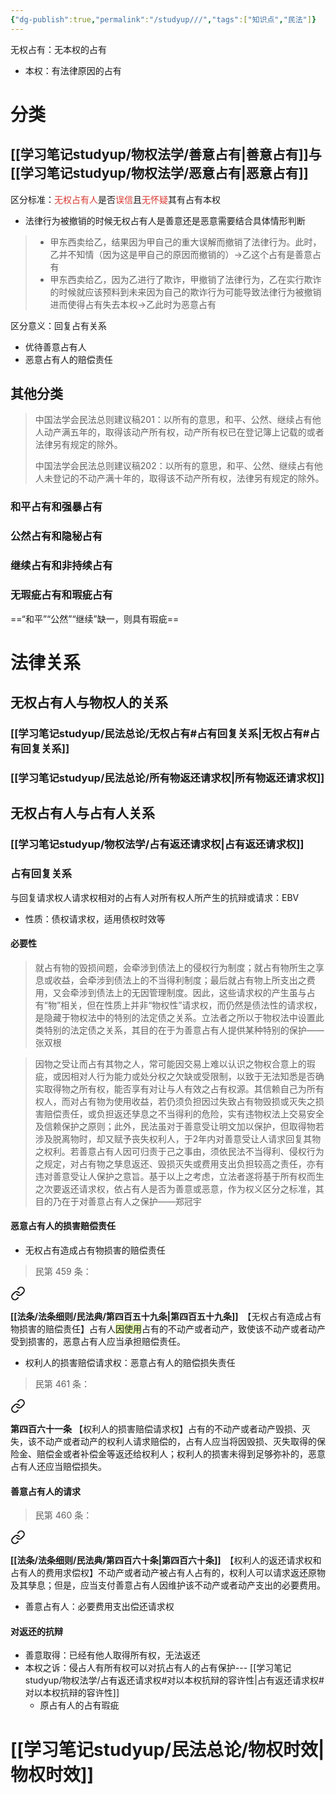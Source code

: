 ```yaml
---
{"dg-publish":true,"permalink":"/studyup///","tags":["知识点","民法"]}
---
```


无权占有：无本权的占有
- 本权：有法律原因的占有
# 分类
## [[学习笔记studyup/物权法学/善意占有\|善意占有]]与[[学习笔记studyup/物权法学/恶意占有\|恶意占有]]
区分标准：<font color="#d83931">无权占有人</font>是否<font color="#d83931">误信</font>且<font color="#d83931">无怀疑</font>其有占有本权
- 法律行为被撤销的时候无权占有人是善意还是恶意需要结合具体情形判断
>- 甲东西卖给乙，结果因为甲自己的重大误解而撤销了法律行为。此时，乙并不知情（因为这是甲自己的原因而撤销的）→乙这个占有是善意占有
>- 甲东西卖给乙，因为乙进行了欺诈，甲撤销了法律行为，乙在实行欺诈的时候就应该预料到未来因为自己的欺诈行为可能导致法律行为被撤销进而使得占有失去本权→乙此时为恶意占有

区分意义：回复占有关系
- 优待善意占有人
- 恶意占有人的赔偿责任
## 其他分类
>中国法学会民法总则建议稿201：以所有的意思，和平、公然、继续占有他人动产满五年的，取得该动产所有权，动产所有权已在登记簿上记载的或者法律另有规定的除外。
>
>中国法学会民法总则建议稿202：以所有的意思，和平、公然、继续占有他人未登记的不动产满十年的，取得该不动产所有权，法律另有规定的除外。
### 和平占有和强暴占有
### 公然占有和隐秘占有
### 继续占有和非持续占有
### 无瑕疵占有和瑕疵占有
==“和平”“公然”“继续”缺一，则具有瑕疵==
# 法律关系
## 无权占有人与物权人的关系
### [[学习笔记studyup/民法总论/无权占有#占有回复关系\|无权占有#占有回复关系]]
### [[学习笔记studyup/民法总论/所有物返还请求权\|所有物返还请求权]]
## 无权占有人与占有人关系
### [[学习笔记studyup/物权法学/占有返还请求权\|占有返还请求权]]
### 占有回复关系
与回复请求权人请求权相对的占有人对所有权人所产生的抗辩或请求：EBV
- 性质：债权请求权，适用债权时效等
#### 必要性
>就占有物的毁损间题，会牵涉到债法上的侵权行为制度；就占有物所生之享息或收益，会牵涉到债法上的不当得利制度；最后就占有物上所支出之费用，又会牵涉到债法上的无因管理制度。因此，这些请求权的产生虽与占有“物”相关，但在性质上并非“物权性”请求权，而仍然是债法性的请求权，是隐藏于物权法中的特别的法定债之关系。立法者之所以于物权法中设置此类特别的法定债之关系，其目的在于为善意占有人提供某种特别的保护——张双根

>因物之受让而占有其物之人，常可能因交易上难以认识之物权合意上的瑕疵，或因相对人行为能力或处分权之欠缺或受限制，以致于无法知悉是否确实取得物之所有权，能否享有对让与人有效之占有权源。其信赖自己为所有权人，而对占有物为使用收益，若仍须负担因过失致占有物毁损或灭失之损害赔偿责任，或负担返还孳息之不当得利的危险，实有违物权法上交易安全及信赖保护之原则；此外，民法虽对于善意受让明文加以保护，但取得物若涉及脱离物时，却又赋予丧失权利人，于2年内对善意受让人请求回复其物之权利。若善意占有人因可归责于己之事由，须依民法不当得利、侵权行为之规定，对占有物之孳息返还、毁损灭失或费用支出负担较高之责任，亦有违对善意受让人保护之意旨。基于以上之考虑，立法者遂将基于所有权而生之次要返还请求权，依占有人是否为善意或恶意，作为权义区分之标准，其目的乃在于对善意占有人之保护——郑冠宇
#### 恶意占有人的损害赔偿责任
- 无权占有造成占有物损害的赔偿责任
>民第 459 条：
<div class="transclusion internal-embed is-loaded"><a class="markdown-embed-link" href="/////#t459" aria-label="Open link"><svg xmlns="http://www.w3.org/2000/svg" width="24" height="24" viewBox="0 0 24 24" fill="none" stroke="currentColor" stroke-width="2" stroke-linecap="round" stroke-linejoin="round" class="svg-icon lucide-link"><path d="M10 13a5 5 0 0 0 7.54.54l3-3a5 5 0 0 0-7.07-7.07l-1.72 1.71"></path><path d="M14 11a5 5 0 0 0-7.54-.54l-3 3a5 5 0 0 0 7.07 7.07l1.71-1.71"></path></svg></a><div class="markdown-embed">



**[[法条/法条细则/民法典/第四百五十九条\|第四百五十九条]]**　【无权占有造成占有物损害的赔偿责任】占有人<span style="background:rgba(205, 244, 105, 0.55)">因使用</span>占有的不动产或者动产，致使该不动产或者动产受到损害的，恶意占有人应当承担赔偿责任。 

</div></div>

- 权利人的损害赔偿请求权：恶意占有人的赔偿损失责任
>民第 461 条：
<div class="transclusion internal-embed is-loaded"><a class="markdown-embed-link" href="/////#t461" aria-label="Open link"><svg xmlns="http://www.w3.org/2000/svg" width="24" height="24" viewBox="0 0 24 24" fill="none" stroke="currentColor" stroke-width="2" stroke-linecap="round" stroke-linejoin="round" class="svg-icon lucide-link"><path d="M10 13a5 5 0 0 0 7.54.54l3-3a5 5 0 0 0-7.07-7.07l-1.72 1.71"></path><path d="M14 11a5 5 0 0 0-7.54-.54l-3 3a5 5 0 0 0 7.07 7.07l1.71-1.71"></path></svg></a><div class="markdown-embed">



**第四百六十一条** 【权利人的损害赔偿请求权】占有的不动产或者动产毁损、灭失，该不动产或者动产的权利人请求赔偿的，占有人应当将因毁损、灭失取得的保险金、赔偿金或者补偿金等返还给权利人；权利人的损害未得到足够弥补的，恶意占有人还应当赔偿损失。 

</div></div>

#### 善意占有人的请求
>民第 460 条：
<div class="transclusion internal-embed is-loaded"><a class="markdown-embed-link" href="/////#t460" aria-label="Open link"><svg xmlns="http://www.w3.org/2000/svg" width="24" height="24" viewBox="0 0 24 24" fill="none" stroke="currentColor" stroke-width="2" stroke-linecap="round" stroke-linejoin="round" class="svg-icon lucide-link"><path d="M10 13a5 5 0 0 0 7.54.54l3-3a5 5 0 0 0-7.07-7.07l-1.72 1.71"></path><path d="M14 11a5 5 0 0 0-7.54-.54l-3 3a5 5 0 0 0 7.07 7.07l1.71-1.71"></path></svg></a><div class="markdown-embed">



**[[法条/法条细则/民法典/第四百六十条\|第四百六十条]]**　【权利人的返还请求权和占有人的费用求偿权】不动产或者动产被占有人占有的，权利人可以请求返还原物及其孳息；但是，应当支付善意占有人因维护该不动产或者动产支出的必要费用。 

</div></div>

- 善意占有人：必要费用支出偿还请求权
#### 对返还的抗辩
- 善意取得：已经有他人取得所有权，无法返还
- 本权之诉：侵占人有所有权可以对抗占有人的占有保护--- [[学习笔记studyup/物权法学/占有返还请求权#对以本权抗辩的容许性\|占有返还请求权#对以本权抗辩的容许性]]
	- 原占有人的占有瑕疵
# [[学习笔记studyup/民法总论/物权时效\|物权时效]] 
